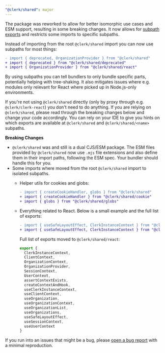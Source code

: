 ```yaml
---
"@clerk/shared": major
---
```


The package was reworked to allow for better isomorphic use cases and ESM support, resulting in some breaking changes. It now allows for [subpath exports](https://nodejs.org/api/packages.html#subpath-exports) and restricts some imports to specific subpaths.

Instead of importing from the root `@clerk/shared` import you can now use subpaths for most things:

```diff
- import { deprecated, OrganizationProvider } from "@clerk/shared"
+ import { deprecated } from "@clerk/shared/deprecated"
+ import { OrganizationProvider } from "@clerk/shared/react"
```

By using subpaths you can tell bundlers to only bundle specific parts, potentially helping with tree-shaking. It also mitigates issues where e.g. modules only relevant for React where picked up in Node.js-only environments.

If you're not using `@clerk/shared` directly (only by proxy through e.g. `@clerk/clerk-react`) you don't need to do anything. If you are relying on `@clerk/shared`, please read through the breaking changes below and change your code accordingly. You can rely on your IDE to give you hints on which exports are available at `@clerk/shared` and `@clerk/shared/<name>` subpaths.

**Breaking Changes**

- `@clerk/shared` was and still is a dual CJS/ESM package. The ESM files provided by `@clerk/shared` now use `.mjs` file extensions and also define them in their import paths, following the ESM spec. Your bundler should handle this for you.
- Some imports where moved from the root `@clerk/shared` import to isolated subpaths.
  - Helper utils for cookies and globs:

    ```diff
    - import { createCookieHandler, globs } from "@clerk/shared"
    + import { createCookieHandler } from "@clerk/shared/cookie"
    + import { globs } from "@clerk/shared/globs"
    ```
  - Everything related to React. Below is a small example and the full list of exports:

    ```diff
    - import { useSafeLayoutEffect, ClerkInstanceContext } from "@clerk/shared"
    + import { useSafeLayoutEffect, ClerkInstanceContext } from "@clerk/shared/react"
    ```

    Full list of exports moved to `@clerk/shared/react`:

    ```ts
    export {
      ClerkInstanceContext,
      ClientContext,
      OrganizationContext,
      OrganizationProvider,
      SessionContext,
      UserContext,
      assertContextExists,
      createContextAndHook,
      useClerkInstanceContext,
      useClientContext,
      useOrganization,
      useOrganizationContext,
      useOrganizationList,
      useOrganizations,
      useSafeLayoutEffect,
      useSessionContext,
      useUserContext
    }
    ```

If you run into an issues that might be a bug, please [open a bug report](https://github.com/clerkinc/javascript/issues/new?assignees=&labels=needs-triage&projects=&template=BUG_REPORT.yml) with a minimal reproduction.
